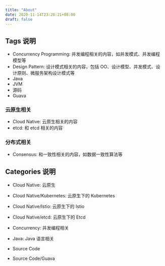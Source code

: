 ```yaml
---
title: "About"
date: 2020-11-14T23:28:21+08:00
draft: false
---
```


## Tags 说明

- Concurrency Programming: 并发编程相关的内容，如并发模式、并发编程模型等
- Design Pattern: 设计模式相关的内容，包括 OO、设计模型、并发模式、设计原则、微服务架构设计模式等
- Java
- JVM
- 源码
- Guava

### 云原生相关

- Cloud Native: 云原生相关的内容
- etcd: 和 etcd 相关的内容

### 分布式相关

- Consensus: 和一致性相关的内容，如数据一致性算法等

## Categories 说明

- Cloud Native: 云原生
- Cloud Native/Kubernetes: 云原生下的 Kubernetes
- Cloud Native/Istio: 云原生下的 Istio
- Cloud Native/etcd: 云原生下的 Etcd

- Concurrency: 并发编程相关
- Java: Java 语言相关
- Source Code
- Source Code/Guava